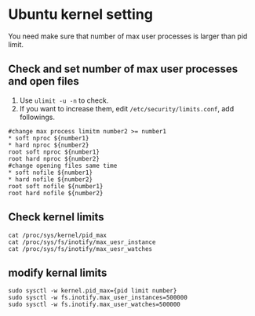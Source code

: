 # Ubuntu kernel setting
You need make sure that number of max user processes is larger than pid limit.

## Check and set number of max user processes and open files
1. Use `ulimit -u -n` to check.
2. If you want to increase them, edit `/etc/security/limits.conf`, add followings.

``` 
#change max process limitm number2 >= number1
* soft nproc ${number1}
* hard nproc ${number2} 
root soft nproc ${number1}
root hard nproc ${number2}
#change opening files same time
* soft nofile ${number1}
* hard nofile ${number2}   
root soft nofile ${number1}
root hard nofile ${number2}
```
## Check kernel limits
```
cat /proc/sys/kernel/pid_max
cat /proc/sys/fs/inotify/max_uesr_instance
cat /proc/sys/fs/inotify/max_uesr_watches
```

## modify kernal limits 
```
sudo sysctl -w kernel.pid_max={pid limit number}
sudo sysctl -w fs.inotify.max_user_instances=500000
sudo sysctl -w fs.inotify.max_user_watches=500000
```
